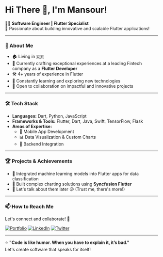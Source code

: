 # Hi There 👋, I'm Mansour!

👨‍💻 **Software Engineer | Flutter Specialist**  
🚀 Passionate about building innovative and scalable Flutter applications!  

---

### 🌟 About Me
- 🏠 Living in 🇩🇪  
- 💼 Currently crafting exceptional experiences at a leading Fintech company as a **Flutter Developer**  
- 🛠️ 4+ years of experience in Flutter
- 🌱 Constantly learning and exploring new technologies  
- 🤝 Open to collaboration on impactful and innovative projects  

---

### 🛠️ Tech Stack
- **Languages:** Dart, Python, JavaScript  
- **Frameworks & Tools:** Flutter, Dart, Java, Swift, TensorFlow, Flask  
- **Areas of Expertise:**  
  - 📱 Mobile App Development  
  - 📊 Data Visualization & Custom Charts  
  - 🔗 Backend Integration  

---

### 🏆 Projects & Achievements
- 🔹 Integrated machine learning models into Flutter apps for data classification  
- 🔹 Built complex charting solutions using **Syncfusion Flutter**  
- 🔹 Let's talk about them later 😜 (Trust me, there's more!)

---

### 📫 How to Reach Me
Let's connect and collaborate! 🚀  

[![Portfolio](https://img.shields.io/badge/-Portfolio-brightgreen)](https://mansouralhaddad.com)    [![LinkedIn](https://img.shields.io/badge/-LinkedIn-blue)](https://www.linkedin.com/in/mansourza/)   [![Twitter](https://img.shields.io/badge/-Twitter-black)](https://x.com/mansssza)  

---

⭐️ **"Code is like humor. When you have to explain it, it’s bad."**  
Let's create software that speaks for itself!  
